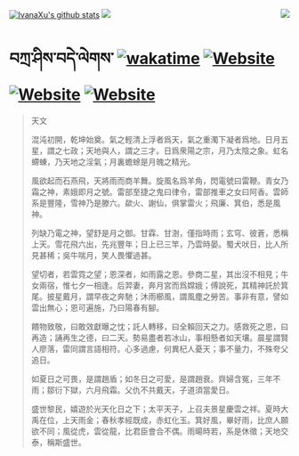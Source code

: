 [![IvanaXu's github stats](https://github-readme-stats.vercel.app/api?username=IvanaXu&theme=codeSTACKr)](https://github.com/anuraghazra/github-readme-stats)
<img align="right" src="https://github-readme-stats.vercel.app/api/top-langs/?username=IvanaXu&langs_count=8&theme=codeSTACKr" />
<img src="https://github-readme-stats.vercel.app/api/wakatime?username=IvanaXu&layout=compact&langs_count=8&theme=codeSTACKr&custom_title=Programming&nbsp;Times&nbsp;(Since&nbsp;Jul.29.2021)" />
# བཀྲ་ཤིས་བདེ་ལེགས་	[![wakatime](https://wakatime.com/badge/user/5043ee4a-e361-4607-9d47-d557f2005d05.svg)](https://wakatime.com/@5043ee4a-e361-4607-9d47-d557f2005d05)	[![Website](https://img.shields.io/website?label=tianchi&up_color=orange&up_message=IvanaXu&url=https%3A%2F%2Fshields.io)](https://tianchi.aliyun.com/home/science/scienceDetail?userId=1095279182618)	[![Website](https://img.shields.io/website?label=yuque&up_color=green&up_message=IvanaXu&url=https%3A%2F%2Fshields.io)](https://www.yuque.com/ivanaxu)	[![Website](https://img.shields.io/website?label=leetcode&up_color=yellow&up_message=IvanaXu&url=https%3A%2F%2Fshields.io)](https://leetcode.cn/u/ivanaxu)
> 天文
> 
> 混沌初開，乾坤始奠。氣之輕清上浮者爲天，氣之重濁下凝者爲地。日月五星，謂之七政；天地與人，謂之三才。日爲衆陽之宗，月乃太陰之象。虹名螮蝀，乃天地之淫氣；月裏蟾蜍是月魄之精光。
> 
> 風欲起而石燕飛，天將雨而商羊舞。旋風名爲羊角，閃電號曰雷鞭。青女乃霜之神，素娥即月之號。雷部至捷之鬼曰律令，雷部推車之女曰阿香。雲師系是豐隆，雪神乃是滕六。歘火、謝仙，俱掌雷火；飛廉、箕伯，悉是風神。
> 
> 列缺乃電之神，望舒是月之御。甘霖、甘澍，僅指時雨；玄穹、彼蒼，悉稱上天。雪花飛六出，先兆豐年；日上已三竿，乃雲時晏。蜀犬吠日，比人所見甚稀；吳牛喘月，笑人畏懼過甚。
> 
> 望切者，若雲霓之望；恩深者，如雨露之恩。參商二星，其出沒不相見；牛女兩宿，惟七夕一相逢。后羿妻，奔月宮而爲嫦娥；傅說死，其精神託於箕尾。披星戴月，謂早夜之奔馳；沐雨櫛風，謂風塵之勞苦。事非有意，譬如雲出無心；恩可遍施，乃曰陽春有腳。
> 
> 饋物致敬，曰敢效獻曝之忱；託人轉移，曰全賴回天之力。感救死之恩，曰再造；誦再生之德，曰二天。勢易盡者若冰山，事相懸者如天壤。晨星謂賢人廖落，雷同謂言語相符。心多過慮，何異杞人憂天；事不量力，不殊夸父追日。
> 
> 如夏日之可畏，是謂趙盾；如冬日之可愛，是謂趙衰。齊婦含冤，三年不雨；鄒衍下獄，六月飛霜。父仇不共戴天，子道須當愛日。
> 
> 盛世黎民，嬉遊於光天化日之下；太平天子，上召夫景星慶雲之祥。夏時大禹在位，上天雨金；春秋孝經既成，赤虹化玉。箕好風，畢好雨，比庶人願欲不同；風從虎，雲從龍，比君臣會合不偶。雨暘時若，系是休徵；天地交泰，稱斯盛世。
>
